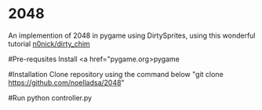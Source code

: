 # 2048
An implemention of 2048 in pygame using DirtySprites, using this wonderful tutorial <a href="https://github.com/n0nick/dirty_chimp">n0nick/dirty_chim</a>

#Pre-requsites
Install <a href="pygame.org>pygame</a>

#Installation
Clone repository using the command below
"git clone https://github.com/noelladsa/2048"

#Run
python controller.py
